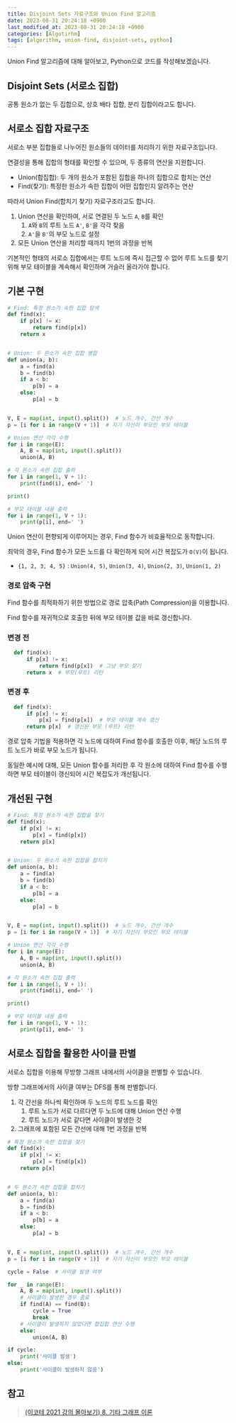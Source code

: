 ```yaml
---
title: Disjoint Sets 자료구조와 Union Find 알고리즘
date: 2023-08-31 20:24:18 +0900
last_modified_at: 2023-08-31 20:24:18 +0900
categories: [Algotirhm]
tags: [algorithm, union-find, disjoint-sets, python]
---
```


Union Find 알고리즘에 대해 알아보고, Python으로 코드를 작성해보겠습니다.

## Disjoint Sets (서로소 집합)

공통 원소가 없는 두 집합으로, 상호 배타 집합, 분리 집합이라고도 합니다.

## 서로소 집합 자료구조

서로소 부분 집합들로 나누어진 원소들의 데이터를 처리하기 위한 자료구조입니다.

연결성을 통해 집합의 형태를 확인할 수 있으며, 두 종류의 연산을 지원합니다.

- Union(합집합): 두 개의 원소가 포함된 집합을 하나의 집합으로 합치는 연산
- Find(찾기): 특정한 원소가 속한 집합이 어떤 집합인지 알려주는 연산

따라서 Union Find(합치기 찾기) 자료구조라고도 합니다.

1. Union 연산을 확인하여, 서로 연결된 두 노드 `A`, `B`를 확인
   1. `A`와 `B`의 루트 노드 `A'`, `B'`을 각각 찾음
   2. `A'`을 `B'`의 부모 노드로 설정
2. 모든 Union 연산을 처리할 때까지 1번의 과정을 반복

기본적인 형태의 서로소 집합에서는 루트 노드에 즉시 접근할 수 없어 루트 노드를 찾기 위해 부모 테이블을 계속해서 확인하며 거슬러 올라가야 합니다.

## 기본 구현

```python
# Find: 특정 원소가 속한 집합 탐색
def find(x):
    if p[x] != x:
        return find(p[x])
    return x


# Union: 두 원소가 속한 집합 병합
def union(a, b):
    a = find(a)
    b = find(b)
    if a < b:
        p[b] = a
    else:
        p[a] = b


V, E = map(int, input().split())  # 노드 개수, 간선 개수
p = [i for i in range(V + 1)]  # 자기 자신이 부모인 부모 테이블

# Union 연산 각각 수행
for i in range(E):
    A, B = map(int, input().split())
    union(A, B)

# 각 원소가 속한 집합 출력
for i in range(1, V + 1):
    print(find(i), end=' ')

print()

# 부모 테이블 내용 출력
for i in range(1, V + 1):
    print(p[i], end=' ')
```

Union 연산이 편향되게 이루어지는 경우, Find 함수가 비효율적으로 동작합니다.

최악의 경우, Find 함수가 모든 노드를 다 확인하게 되어 시간 복잡도가 `O(V)`이 됩니다.

- `{1, 2, 3, 4, 5}` : `Union(4, 5)`, `Union(3, 4)`, `Union(2, 3)`, `Union(1, 2)`

### 경로 압축 구현

Find 함수를 최적화하기 위한 방법으로 경로 압축(Path Compression)을 이용합니다.

Find 함수를 재귀적으로 호출한 뒤에 부모 테이블 값을 바로 갱신합니다.

### 변경 전

```python
  def find(x):
      if p[x] != x:
          return find(p[x])  # 그냥 부모 찾기
      return x  # 부모(루트) 리턴
```

### 변경 후

```python
  def find(x):
      if p[x] != x:
          p[x] = find(p[x])  # 부모 테이블 계속 갱신
      return p[x]  # 갱신된 부모 (루트) 리턴
```

경로 압축 기법을 적용하면 각 노드에 대하여 Find 함수를 호출한 이후, 해당 노드의 루트 노드가 바로 부모 노드가 됩니다.

동일한 예시에 대해, 모든 Union 함수를 처리한 후 각 원소에 대하여 Find 함수를 수행하면 부모 테이블이 갱신되어 시간 복잡도가 개선됩니다.

## 개선된 구현

```python
# Find: 특정 원소가 속한 집합을 찾기
def find(x):
    if p[x] != x:
        p[x] = find(p[x])
    return p[x]


# Union: 두 원소가 속한 집합을 합치기
def union(a, b):
    a = find(a)
    b = find(b)
    if a < b:
        p[b] = a
    else:
        p[a] = b


V, E = map(int, input().split())  # 노드 개수, 간선 개수
p = [i for i in range(V + 1)]  # 자기 자신이 부모인 부모 테이블

# Union 연산 각각 수행
for i in range(E):
    A, B = map(int, input().split())
    union(A, B)

# 각 원소가 속한 집합 출력
for i in range(1, V + 1):
    print(find(i), end=' ')

print()

# 부모 테이블 내용 출력
for i in range(1, V + 1):
    print(p[i], end=' ')
```

## 서로소 집합을 활용한 사이클 판별

서로소 집합을 이용해 무방향 그래프 내에서의 사이클을 판별할 수 있습니다.

방향 그래프에서의 사이클 여부는 DFS를 통해 판별합니다.

1. 각 간선을 하나씩 확인하며 두 노드의 루트 노드를 확인
   1. 루트 노드가 서로 다르다면 두 노드에 대해 Union 연산 수행
   2. 루트 노드가 서로 같다면 사이클이 발생한 것
2. 그래프에 포함된 모든 간선에 대해 1번 과정을 반복

```python
# 특정 원소가 속한 집합을 찾기
def find(x):
    if p[x] != x:
        p[x] = find(p[x])
    return p[x]


# 두 원소가 속한 집합을 합치기
def union(a, b):
    a = find(a)
    b = find(b)
    if a < b:
        p[b] = a
    else:
        p[a] = b


V, E = map(int, input().split())  # 노드 개수, 간선 개수
p = [i for i in range(V + 1)]  # 자기 자신이 부모인 부모 테이블

cycle = False  # 사이클 발생 여부

for _ in range(E):
    A, B = map(int, input().split())
    # 사이클이 발생한 경우 종료
    if find(A) == find(B):
        cycle = True
        break
    # 사이클이 발생하지 않았다면 합집합 연산 수행
    else:
        union(A, B)

if cycle:
    print('사이클 발생')
else:
    print('사이클이 발생하지 않음')
```

## 참고

> [(이코테 2021 강의 몰아보기) 8. 기타 그래프 이론](https://www.youtube.com/watch?v=aOhhNFTIeFI&list=PLRx0vPvlEmdAghTr5mXQxGpHjWqSz0dgC&index=8)
